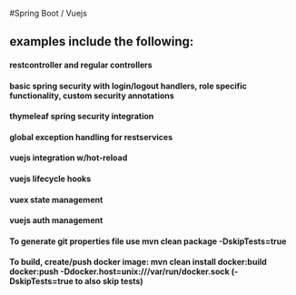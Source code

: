 #Spring Boot / Vuejs
## examples include the following:
#### restcontroller and regular controllers
#### basic spring security with login/logout handlers, role specific functionality, custom security annotations
#### thymeleaf spring security integration
#### global exception handling for restservices
#### vuejs integration w/hot-reload
#### vuejs lifecycle hooks
#### vuex state management
#### vuejs auth management

#### To generate git properties file use mvn clean package -DskipTests=true
#### To build, create/push docker image: mvn clean install docker:build docker:push -Ddocker.host=unix:///var/run/docker.sock (-DskipTests=true to also skip tests)
